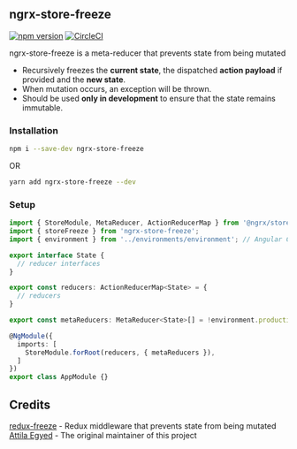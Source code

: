 ## ngrx-store-freeze

[![npm version](https://badge.fury.io/js/ngrx-store-freeze.svg)](https://badge.fury.io/js/ngrx-store-freeze)
[![CircleCI](https://circleci.com/gh/brandonroberts/ngrx-store-freeze/tree/master.svg?style=svg&circle-token=6ba0f6b74d2186f7896a58377b8607346c07cee6)](https://circleci.com/gh/brandonroberts/ngrx-store-freeze/tree/master)

ngrx-store-freeze is a meta-reducer that prevents state from being mutated

* Recursively freezes the **current state**, the dispatched **action payload** if provided and the **new state**.
* When mutation occurs, an exception will be thrown.
* Should be used **only in development** to ensure that the state remains immutable.


### Installation

```sh
npm i --save-dev ngrx-store-freeze
```

OR

```sh
yarn add ngrx-store-freeze --dev
```

### Setup

```ts
import { StoreModule, MetaReducer, ActionReducerMap } from '@ngrx/store';
import { storeFreeze } from 'ngrx-store-freeze';
import { environment } from '../environments/environment'; // Angular CLI environment

export interface State {
  // reducer interfaces
}

export const reducers: ActionReducerMap<State> = {
  // reducers
}

export const metaReducers: MetaReducer<State>[] = !environment.production ? [storeFreeze]: [];

@NgModule({
  imports: [
    StoreModule.forRoot(reducers, { metaReducers }),
  ]
})
export class AppModule {}
```

## Credits

[redux-freeze](https://github.com/buunguyen/redux-freeze) - Redux middleware that prevents state from being mutated  
[Attila Egyed](https://github.com/tsm91) - The original maintainer of this project
